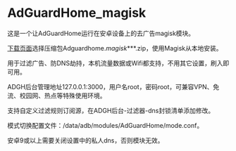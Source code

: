 # AdGuardHome_magisk
这是一个让AdGuardHome运行在安卓设备上的去广告magisk模块。

[下载页面](https://github.com/410154425/AdGuardHome_magisk/releases)选择压缩包Adguardhome._magisk_***.zip，使用Magisk从本地安装。

用于过滤广告、防DNS劫持，本机流量数据或Wifi都支持，不用其它设置，刷入即可用。

ADGH后台管理地址127.0.0.1:3000，用户名root，密码root，可兼容VPN、免流、校园网、热点等特殊使用环境。 

支持自定义过滤规则订阅源，在ADGH后台-过滤器-dns封锁清单添加修改。

模式切换配置文件：/data/adb/modules/AdGuardHome/mode.conf。

安卓9或以上需要关闭设置中的私人dns，否则模块无效。

